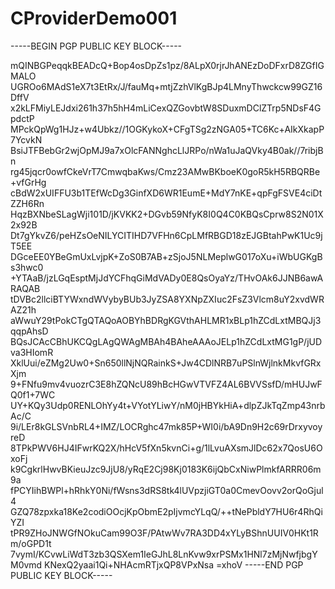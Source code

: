 # CProviderDemo001

-----BEGIN PGP PUBLIC KEY BLOCK-----

mQINBGPeqqkBEADcQ+Bop4osDpZs1pz/8ALpX0rjrJhANEzDoDFxrD8ZGfIGMALO
UGROo6MAdS1eX7t3EtRx/J/fauMq+mtjZzhVlKgBJp4LMnyThwckcw99GZ16DffV
x2kLFMiyLEJdxi261h37h5hH4mLiCexQZGovbtW8SDuxmDClZTrp5NDsF4GpdctP
MPckQpWg1HJz+w4Ubkz//1OGKykoX+CFgTSg2zNGA05+TC6Kc+AIkXkapP7YcvkN
BsiJTFBebGr2wjOpMJ9a7xOlcFANNghcLlJRPo/nWa1uJaQVky4B0ak//7ribjBn
rg45jqcr0owfCkeVrT7CmwqbaKws/Cmz23AMwBKboeK0goR5kH5RBQRBe+vfGrHg
cBdW2xUIFFU3b1TEfWcDg3GinfXD6WR1EumE+MdY7nKE+qpFgFSVE4ciDtZZH6Rn
HqzBXNbeSLagWji101D/jKVKK2+DGvb59NfyK8I0Q4C0KBQsCprw8S2N01X2x92B
Dt7gYkvZ6/peHZsOeNILYCITIHD7VFHn6CpLMfRBGD18zEJGBtahPwK1Uc9jT5EE
DGceEE0YBeGmUxLvjpK+ZoS0B7AB+zSjoJ5NLMeplwG017oXu+iWbUGKgBs3hwc0
+YTAaB/jzLGqEsptMjJdYCFhqGiMdVADy0E8QsOyaYz/THvOAk6JJNB6awARAQAB
tDVBc2llciBTYWxndWVybyBUb3JyZSA8YXNpZXIuc2FsZ3Vlcm8uY2xvdWRAZ21h
aWwuY29tPokCTgQTAQoAOBYhBDRgKGVthAHLMR1xBLp1hZCdLxtMBQJj3qqpAhsD
BQsJCAcCBhUKCQgLAgQWAgMBAh4BAheAAAoJELp1hZCdLxtMG1gP/jUDva3HIomR
XklUui/eZMg2Uw0+Sn650llNjNQRainkS+Jw4CDlNRB7uPSlnWjlnkMkvfGRxXjm
9+FNfu9mv4vuozrC3E8hZQNcU89hBcHGwVTVFZ4AL6BVVSsfD/mHUJwFQ0f1+7WC
UY+KQy3Udp0RENLOhYy4t+VYotYLiwY/nM0jHBYkHiA+dlpZJkTqZmp43nrbAc/C
9i/LEr8kGLSVnbRL4+IMZ/LOCRghc47mk85P+WI0i/bA9Dn9H2c69rDrxyvoyreD
8TPkPWV6HJ4IFwrKQ2X/hHcV5fXn5kvnCi+g/1lLvuAXsmJlDc62x7QosU6OxoFj
k9CgkrlHwvBKieuJzc9JjU8/yRqE2Cj98Kj0183K6ijQbCxNiwPlmkfARRR06m9a
fPCYIihBWPl+hRhkY0Ni/fWsns3dRS8tk4lUVpzjiGT0a0CmevOovv2orQoGjul4
GZQ78zpxka18Ke2codiOOcjKpObmE2pIjvmcYLqQ/++tNePbldY7HU6r4RhQiYZI
tPR9ZHoJNWGfNOkuCam99O3F/PAtwWv7RA3DD4xYLyBShnUUIV0HKt1Rm/oGPD1t
7vymI/KCvwLiWdT3zb3QSXem1IeGJhL8LnKvw9xrPSMx1HNl7zMjNwfjbgYM0vmd
KNexQ2yaai1Qi+NHAcmRTjxQP8VPxNsa
=xhoV
-----END PGP PUBLIC KEY BLOCK-----